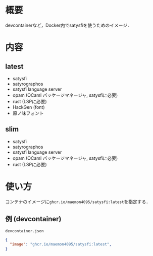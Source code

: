 # 概要
devcontainerなど，Docker内でsatysfiを使うためのイメージ．

# 内容
## latest
- satysfi
- satyrographos
- satysfi language server
- opam (OCaml パッケージマネージャ, satysfiに必要)
- rust (LSPに必要)
- HackGen (font)
- 原ノ味フォント

## slim
- satysfi
- satyrographos
- satysfi language server
- opam (OCaml パッケージマネージャ, satysfiに必要)
- rust (LSPに必要)

# 使い方
コンテナのイメージに`ghcr.io/maemon4095/satysfi:latest`を指定する．

## 例 (devcontainer)
`devcontainer.json`
```json
{
  "image": "ghcr.io/maemon4095/satysfi:latest",
}
```

